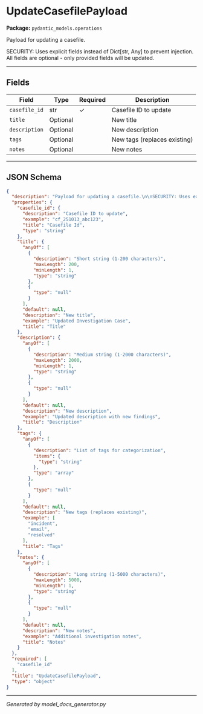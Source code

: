 # UpdateCasefilePayload

**Package:** `pydantic_models.operations`

Payload for updating a casefile.

SECURITY: Uses explicit fields instead of Dict[str, Any] to prevent injection.
All fields are optional - only provided fields will be updated.

---

## Fields

| Field | Type | Required | Description |
|-------|------|----------|-------------|
| `casefile_id` | str | ✓ | Casefile ID to update |
| `title` | Optional |  | New title |
| `description` | Optional |  | New description |
| `tags` | Optional |  | New tags (replaces existing) |
| `notes` | Optional |  | New notes |

---

## JSON Schema

```json
{
  "description": "Payload for updating a casefile.\n\nSECURITY: Uses explicit fields instead of Dict[str, Any] to prevent injection.\nAll fields are optional - only provided fields will be updated.",
  "properties": {
    "casefile_id": {
      "description": "Casefile ID to update",
      "example": "cf_251013_abc123",
      "title": "Casefile Id",
      "type": "string"
    },
    "title": {
      "anyOf": [
        {
          "description": "Short string (1-200 characters)",
          "maxLength": 200,
          "minLength": 1,
          "type": "string"
        },
        {
          "type": "null"
        }
      ],
      "default": null,
      "description": "New title",
      "example": "Updated Investigation Case",
      "title": "Title"
    },
    "description": {
      "anyOf": [
        {
          "description": "Medium string (1-2000 characters)",
          "maxLength": 2000,
          "minLength": 1,
          "type": "string"
        },
        {
          "type": "null"
        }
      ],
      "default": null,
      "description": "New description",
      "example": "Updated description with new findings",
      "title": "Description"
    },
    "tags": {
      "anyOf": [
        {
          "description": "List of tags for categorization",
          "items": {
            "type": "string"
          },
          "type": "array"
        },
        {
          "type": "null"
        }
      ],
      "default": null,
      "description": "New tags (replaces existing)",
      "example": [
        "incident",
        "email",
        "resolved"
      ],
      "title": "Tags"
    },
    "notes": {
      "anyOf": [
        {
          "description": "Long string (1-5000 characters)",
          "maxLength": 5000,
          "minLength": 1,
          "type": "string"
        },
        {
          "type": "null"
        }
      ],
      "default": null,
      "description": "New notes",
      "example": "Additional investigation notes",
      "title": "Notes"
    }
  },
  "required": [
    "casefile_id"
  ],
  "title": "UpdateCasefilePayload",
  "type": "object"
}
```

---

*Generated by model_docs_generator.py*
